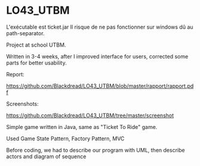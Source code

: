 LO43_UTBM
=========

L'exécutable est ticket.jar
Il risque de ne pas fonctionner sur windows dû au path-separator.



Project at school UTBM.

Written in 3-4 weeks, after I improved interface for users, corrected some parts for better usability.

Report:

https://github.com/Blackdread/LO43_UTBM/blob/master/rapport/rapport.pdf

Screenshots:

https://github.com/Blackdread/LO43_UTBM/tree/master/screenshot

Simple game written in Java, same as "Ticket To Ride" game.

Used Game State Pattern, Factory Pattern, MVC

Before coding, we had to describe our program with UML, then describe actors and diagram of sequence
